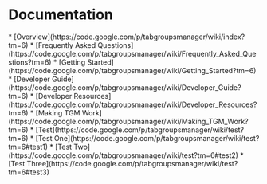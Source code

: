<a href='Hidden comment: 
Does sidebar get localized?
I"m just pushing these tests directly; eventually we"ll push to mainline.
Heh, neat timestamp!
John 201309240924 -4
'></a>
<h1>Documentation</h1>
  * [Overview](https://code.google.com/p/tabgroupsmanager/wiki/index?tm=6)
  * [Frequently Asked Questions](https://code.google.com/p/tabgroupsmanager/wiki/Frequently_Asked_Questions?tm=6)
  * [Getting Started](https://code.google.com/p/tabgroupsmanager/wiki/Getting_Started?tm=6)
  * [Developer Guide](https://code.google.com/p/tabgroupsmanager/wiki/Developer_Guide?tm=6)
  * [Developer Resources](https://code.google.com/p/tabgroupsmanager/wiki/Developer_Resources?tm=6)
  * [Making TGM Work](https://code.google.com/p/tabgroupsmanager/wiki/Making_TGM_Work?tm=6)
  * [Test](https://code.google.com/p/tabgroupsmanager/wiki/test?tm=6)
    * [Test One](https://code.google.com/p/tabgroupsmanager/wiki/test?tm=6#test1)
    * [Test Two](https://code.google.com/p/tabgroupsmanager/wiki/test?tm=6#test2)
    * [Test Three](https://code.google.com/p/tabgroupsmanager/wiki/test?tm=6#test3)